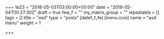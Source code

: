 +++
1e23 = "2018-05-03T03:00:00+00:00"
date = "2018-05-04T00:27:30Z"
draft = true
few_f = ""
my_matrix_group = ""
repeatable = []
tags = []
title = "asd"
type = "posts"
[datef_f_fe]
[menu.icon]
name = "asd menu"
weight = 1

+++
